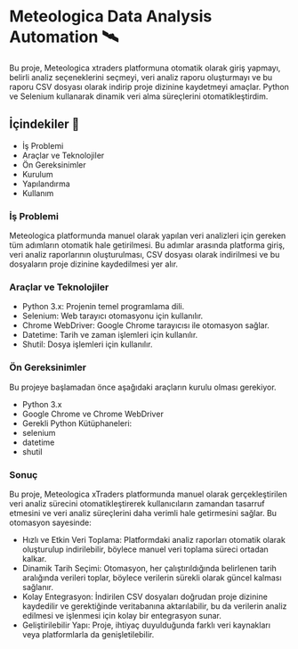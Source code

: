 # Meteologica Data Analysis Automation 🛰️

Bu proje, Meteologica xtraders platformuna otomatik olarak giriş yapmayı, belirli analiz seçeneklerini seçmeyi, veri analiz raporu oluşturmayı ve bu raporu CSV dosyası olarak indirip proje dizinine kaydetmeyi amaçlar. 
Python ve Selenium kullanarak dinamik veri alma süreçlerini otomatikleştirdim.

## İçindekiler 🚀
- İş Problemi
- Araçlar ve Teknolojiler
- Ön Gereksinimler
- Kurulum
- Yapılandırma
- Kullanım

### İş Problemi

Meteologica platformunda manuel olarak yapılan veri analizleri için gereken tüm adımların otomatik hale getirilmesi. 
Bu adımlar arasında platforma giriş, veri analiz raporlarının oluşturulması, CSV dosyası olarak indirilmesi ve bu dosyaların proje dizinine kaydedilmesi yer alır.

### Araçlar ve Teknolojiler

- Python 3.x: Projenin temel programlama dili.
- Selenium: Web tarayıcı otomasyonu için kullanılır.
- Chrome WebDriver: Google Chrome tarayıcısı ile otomasyon sağlar.
- Datetime: Tarih ve zaman işlemleri için kullanılır.
- Shutil: Dosya işlemleri için kullanılır.

### Ön Gereksinimler
Bu projeye başlamadan önce aşağıdaki araçların kurulu olması gerekiyor.

- Python 3.x
- Google Chrome ve Chrome WebDriver
- Gerekli Python Kütüphaneleri:
- selenium
- datetime
- shutil

### Sonuç

Bu proje, Meteologica xTraders platformunda manuel olarak gerçekleştirilen veri analiz sürecini otomatikleştirerek kullanıcıların zamandan tasarruf etmesini ve veri analiz süreçlerini daha verimli hale getirmesini sağlar. 
Bu otomasyon sayesinde:

- Hızlı ve Etkin Veri Toplama: Platformdaki analiz raporları otomatik olarak oluşturulup indirilebilir, böylece manuel veri toplama süreci ortadan kalkar.
- Dinamik Tarih Seçimi: Otomasyon, her çalıştırıldığında belirlenen tarih aralığında verileri toplar, böylece verilerin sürekli olarak güncel kalması sağlanır.
- Kolay Entegrasyon: İndirilen CSV dosyaları doğrudan proje dizinine kaydedilir ve gerektiğinde veritabanına aktarılabilir, bu da verilerin analiz edilmesi ve işlenmesi için kolay bir entegrasyon sunar.
- Geliştirilebilir Yapı: Proje, ihtiyaç duyulduğunda farklı veri kaynakları veya platformlarla da genişletilebilir.

